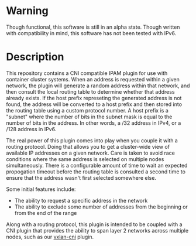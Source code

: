 # Warning
Though functional, this software is still in an alpha state. Though written with compatibility in mind, this software has not been tested with IPv6.

# Description
This repository contains a CNI compatible IPAM plugin for use with container cluster systems. When an address is requested within a given network, the plugin will generate a random address within that network, and then consult the local routing table to determine whether that address already exists. If the host prefix represeting the generated address is not found, the address will be converted to a host prefix and then stored into the routing table using a custom protocol number. A host prefix is a "subnet" where the number of bits in the subnet mask is equal to the number of bits in the address. In other words, a /32 address in IPv4, or a /128 address in IPv6.

The real power of this plugin comes into play when you couple it with a routing protocol. Doing that allows you to get a cluster-wide view of available IP addresses on a given network. Care is taken to avoid race conditions where the same address is selected on multiple nodes simultaneously. There is a configurable amount of time to wait an expected propogation timeout before the routing table is consulted a second time to ensure that the address wasn't first selected somewhere else.

Some initial features include:
 * The ability to request a specific address in the network
 * The ability to exclude some number of addresses from the beginning or from the end of the range

Along with a routing protocol, this plugin is intended to be coupled with a CNI plugin that provides the ability to span layer 2 networks across multiple nodes, such as our [vxlan-cni](https://github.com/phdata/vxlan-cni) plugin.
